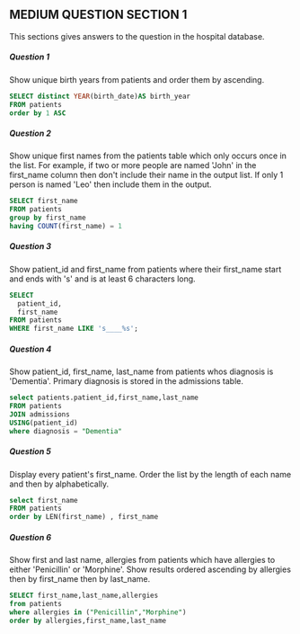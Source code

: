 ## MEDIUM QUESTION SECTION 1
This sections gives answers to the question in the hospital database.
##### Question 1
Show unique birth years from patients and order them by ascending.
``` sql
SELECT distinct YEAR(birth_date)AS birth_year
FROM patients
order by 1 ASC
```

##### Question 2
Show unique first names from the patients table which only occurs once in the list.
For example, if two or more people are named 'John' in the first_name column then don't include their name in the output list. If only 1 person is named 'Leo' then include them in the output.
 ``` sql
SELECT first_name
FROM patients
group by first_name
having COUNT(first_name) = 1
```
##### Question 3
Show patient_id and first_name from patients where their first_name start and ends with 's' and is at least 6 characters long.
``` sql
SELECT
  patient_id,
  first_name
FROM patients
WHERE first_name LIKE 's____%s';
```
##### Question 4
Show patient_id, first_name, last_name from patients whos diagnosis is 'Dementia'.
Primary diagnosis is stored in the admissions table.
``` sql
select patients.patient_id,first_name,last_name
FROM patients
JOIN admissions
USING(patient_id)
where diagnosis = "Dementia"
```
##### Question 5
Display every patient's first_name.
Order the list by the length of each name and then by alphabetically.
```sql
select first_name
FROM patients
order by LEN(first_name) , first_name
```
##### Question 6
Show first and last name, allergies from patients which have allergies to either 'Penicillin' or 'Morphine'. Show results ordered ascending by allergies then by first_name then by last_name.
``` sql
SELECT first_name,last_name,allergies
from patients
where allergies in ("Penicillin","Morphine")
order by allergies,first_name,last_name

```

